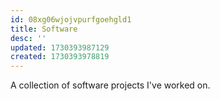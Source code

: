 ```yaml
---
id: 08xg06wjojvpurfgoehgld1
title: Software
desc: ''
updated: 1730393987129
created: 1730393978819
---
```


A collection of software projects I've worked on.
